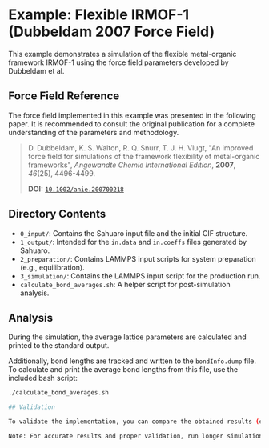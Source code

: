 # Example: Flexible IRMOF-1 (Dubbeldam 2007 Force Field)

This example demonstrates a simulation of the flexible metal-organic framework IRMOF-1 using the force field parameters developed by Dubbeldam et al.

## Force Field Reference

The force field implemented in this example was presented in the following paper. It is recommended to consult the original publication for a complete understanding of the parameters and methodology.

> D. Dubbeldam, K. S. Walton, R. Q. Snurr, T. J. H. Vlugt, "An improved force field for simulations of the framework flexibility of metal-organic frameworks", *Angewandte Chemie International Edition*, **2007**, *46*(25), 4496-4499.
>
> **DOI:** [`10.1002/anie.200700218`](https://doi.org/10.1002/anie.200700218)

## Directory Contents

* `0_input/`: Contains the Sahuaro input file and the initial CIF structure.
* `1_output/`: Intended for the `in.data` and `in.coeffs` files generated by Sahuaro.
* `2_preparation/`: Contains LAMMPS input scripts for system preparation (e.g., equilibration).
* `3_simulation/`: Contains the LAMMPS input script for the production run.
* `calculate_bond_averages.sh`: A helper script for post-simulation analysis.

## Analysis

During the simulation, the average lattice parameters are calculated and printed to the standard output.

Additionally, bond lengths are tracked and written to the `bondInfo.dump` file. To calculate and print the average bond lengths from this file, use the included bash script:
```bash
./calculate_bond_averages.sh

## Validation

To validate the implementation, you can compare the obtained results (e.g. average bond lengths) with the data provided in the supporting information of the reference paper.

Note: For accurate results and proper validation, run longer simulations to ensure the system has reached full equilibration.
